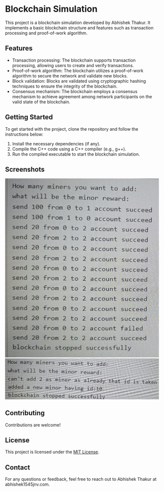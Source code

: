 # Blockchain Simulation

This project is a blockchain simulation developed by Abhishek Thakur. It implements a basic blockchain structure and features such as transaction processing and proof-of-work algorithm.

## Features

- Transaction processing: The blockchain supports transaction processing, allowing users to create and verify transactions.
- Proof-of-work algorithm: The blockchain utilizes a proof-of-work algorithm to secure the network and validate new blocks.
- Block validation: Blocks are validated using cryptographic hashing techniques to ensure the integrity of the blockchain.
- Consensus mechanism: The blockchain employs a consensus mechanism to achieve agreement among network participants on the valid state of the blockchain.

## Getting Started

To get started with the project, clone the repository and follow the instructions below:

1. Install the necessary dependencies (if any).
2. Compile the C++ code using a C++ compiler (e.g., g++).
3. Run the compiled executable to start the blockchain simulation.
 
## Screenshots

![Screenshot 1](photos/first.jpg)
![Screenshot 2](photos/second.jpg)
## Contributing

Contributions are welcome! 

## License

This project is licensed under the [MIT License](LICENSE).

## Contact

For any questions or feedback, feel free to reach out to Abhishek Thakur at abhishek1545jnv.com.

